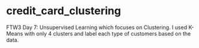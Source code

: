 # credit_card_clustering
FTW3 Day 7: Unsupervised Learning which focuses on Clustering. I used K-Means with only 4 clusters and label each type of customers based on the data.

